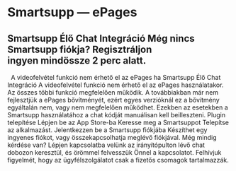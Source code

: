 # Smartsupp — ePages
## Smartsupp Élő Chat Integráció Még nincs Smartsupp fiókja? Regisztráljon ingyen mindössze 2 perc alatt.
  A videofelvétel funkció nem érhető el az ePages ha
Smartsupp Élő Chat Integráció
A videofelvétel funkció nem érhető el az ePages használatakor. Az összes többi funkció megfelelően működik.
A továbbiakban már nem fejlesztjük a ePages bővítményét, ezért egyes verzióknál ez a bővítmény egyáltalán nem, vagy nem megfelelően működhet. Ezekben az esetekben a Smartsupp használatához a chat kódját manuálisan kell beilleszteni.
Plugin telepítése
Lépjen be az App Store-ba
Keresse meg a Smartsuppot
Telepítse az alkalmazást.
Jelentkezzen be a Smartsupp fiókjába
Készíthet egy ingyenes fiókot, vagy összekapcsolhatja meglévő fiókjával.
Még mindig kérdése van? Lépjen kapcsolatba velünk az irányítópulton lévő chat dobozon keresztül, és örömmel felvesszük Önnel a kapcsolatot. Felhívjuk figyelmét, hogy az ügyfélszolgálatot csak a fizetős csomagok tartalmazzák.

